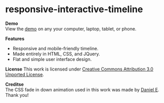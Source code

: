 responsive-interactive-timeline
===============================

**Demo**	
View the [demo](http://julia-chen.com/timeline/) on any your computer, laptop, tablet, or phone.

**Features**
-  Responsive and mobile-friendly timeline. 
-  Made entirely in HTML, CSS, and JQuery. 
-  Flat and simple user interface design.

**License**	
This work is licensed under [Creative Commons Attribution 3.0 Unported License](http://creativecommons.org/licenses/by/3.0/).

**Creditse**	
The CSS fade in down animation used in this work was made by [Daniel E](daneden.github.io/animate.css). Thank you!
